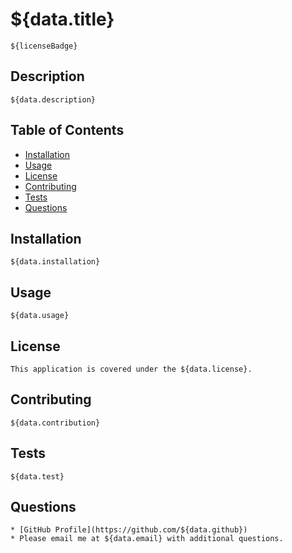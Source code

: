 # ${data.title}

    ${licenseBadge}

## Description
    ${data.description}

## Table of Contents
- [Installation](#installation)
- [Usage](#usage)
- [License](#license)
- [Contributing](#contributing)
- [Tests](#tests)
- [Questions](#questions)

## Installation
    ${data.installation}

## Usage
    ${data.usage}

## License
    This application is covered under the ${data.license}.

## Contributing
    ${data.contribution}

## Tests
    ${data.test}

## Questions
    * [GitHub Profile](https://github.com/${data.github})
    * Please email me at ${data.email} with additional questions. 